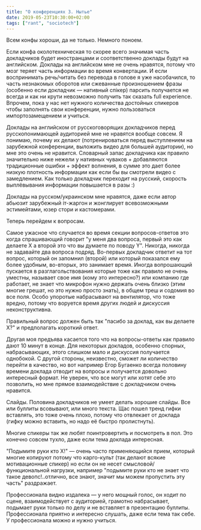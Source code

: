 ```yaml
---
title: "О конференциях 3. Нытье"
date: 2019-05-23T10:30:00+02:00
tags: ["rant", "sociotech"]
---
```


Всем конфы хороши, да не только. Немного поноем.

Если конфа околотехническая то скорее всего значимая часть докладчиков будет иностранцами и соответственно доклады будут на английском. Доклады на английском мне не очень нравятся, потому что мозг теряет часть информации во время конвертации. И если воспринимать речь/читать без перевода в голове я уже насобачился, то часть незнакомых оборотов или сжеванные произношением фразы (особенно если докладчик — нативный спікер) парсить получается не всегда и как ни крути невозможно получить так сказать full experience. Впрочем, пока у нас нет нужного количества достойных спикеров чтобы заполнять свои конференции, нужно пользоваться импортозамещением и учиться. 

Доклады на английском от русскоговорящих докладчиков перед русскопонимающей аудиторией мне не нравятся вообще совсем. Я понимаю, почему их делают (потренироваться перед выступлением на зарубежной конференции, выложить видео для большей аудитории), но мне это очень не нравится. Словарный запас докладчика как правило значительно ниже нежели у нативных чуваков + добавляются традиционные ошибки + эффект волнения, в сумме это дает более низкую плотность информации как если бы вы смотрели видео с замедлением. Как только докладчик переходит на русский, скорость выплёвывания информации повышается в разы :) 

Доклады на русском/украинском мне нравятся, даже если автор абьюзит зарубежный іт-жаргон и жонглирует всевозможными эстимейтами, юзер стори и кастомерами. 

Теперь перейдем к вопросам.

Самое ужасное что случается во время секции вопросов-ответов это когда спрашивающий говорит "у меня два вопроса, первый это как делаете Х а второй это что вы думаете по поводу Y". Никогда, никогда не задавайте два вопроса подряд. Во-первых докладчик ответит на тот вопрос, который он запомнил (второй) или который показался ему более удобным, во-вторых, это занимает время. Иногда вопрошающий пускается в разглагольствования которые тоже как правило не очень уместны, называет свое имя (кому это интересно?) или компанию где работает, не знает что микрофон нужно держать очень близко (этим многие грешат, но это нужно просто знать), в общем треш и содомия во все поля. Особо упоротые набрасывают на вентилятор, что тоже вредно, потому что воруется время других людей и дискуссия неконструктивна.

Правильный вопрос должен быть так "пасибо за доклад, как вы делаете Х?" и предполагать короткий ответ.  

Другая моя предъява касается того что на вопросы-ответы как правило дают 10 минут в конце. Для некоторых докладов, особенно спорных, набрасывающих, этого слишком мало и дискуссия получается однобокой. С другой стороны, неизвестно, сможет ли количество перейти в качество, но вот например Егор Бугаенко всегда половину времени доклада отводит на вопросы и получается довольно интересный формат. Не уверен, что все могут или хотят себе это позволить, но мне прямое взаимодействие с докладчиком очень нравится. 

Слайды. Половина докладчиков не умеет делать хорошие слайды. Все или буллиты всовывают, или много текста. Щас пошел тренд гифки вставлять, это тоже очень плохо, потому что отвлекает от доклада (гифку можно вставить, но надо её быстро пролистнуть).

Многие спикеры так же любят поинтровертить и посмотреть в пол. Это конечно совсем тухло, даже если тема доклада интересная.

"Подымите руки кто Х!" — очень часто применяющийся прием, который многие копируют потому что карго-культ (так делают всякие мотивационные спикер) но если он не несет смысловой/функциональной нагрузки, например "подымите руки кто не знает что такое девопс!..отлично, все знают, значит мы можем пропустить эту часть" раздражает.

Профессионала видно издалека — у него мощный голос, он ходит по сцене, взаимодействует с аудиторией, грамотно набрасывает, подымает руки только по делу и не вставляет в презентацию буллиты. Профессионала приятно и интересно слушать, даже если тема так себе. У профессионала можно и нужно учиться. 
